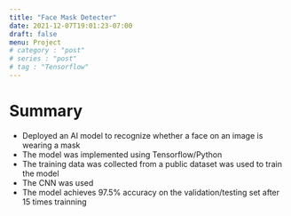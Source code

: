 ```yaml
---
title: "Face Mask Detecter"
date: 2021-12-07T19:01:23-07:00
draft: false
menu: Project
# category : "post"
# series : "post"
# tag : "Tensorflow"
---
```

# Summary
* Deployed an AI model to recognize whether a face on an image is wearing a mask
* The model was implemented using Tensorflow/Python
* The training data was collected from a public dataset was used to train the model
* The CNN was used
* The model achieves 97.5% accuracy on the validation/testing set after 15 times trainning